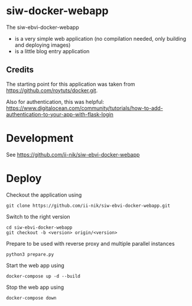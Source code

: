 # siw-docker-webapp

The siw-ebvi-docker-webapp 

* is a very simple web application (no compilation needed, only building and deploying images)
* is a little blog entry application


## Credits

The starting point for this application was taken from https://github.com/roytuts/docker.git. 

Also for authentication, this was helpful: https://www.digitalocean.com/community/tutorials/how-to-add-authentication-to-your-app-with-flask-login

# Development

See https://github.com/ii-nik/siw-ebvi-docker-webapp

# Deploy

Checkout the application using

```
git clone https://github.com/ii-nik/siw-ebvi-docker-webapp.git
```

Switch to the right version

```
cd siw-ebvi-docker-webapp
git checkout -b <version> origin/<version>
```

Prepare to be used with reverse proxy and multiple parallel instances

```
python3 prepare.py
```

Start the web app using 

```
docker-compose up -d --build
```

Stop the web app using

```
docker-compose down
```
